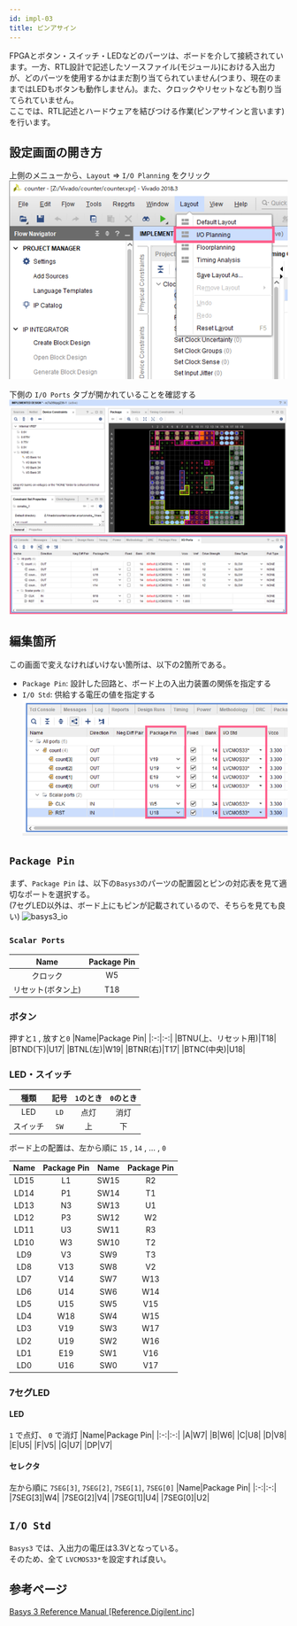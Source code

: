```yaml
---
id: impl-03
title: ピンアサイン
---
```

FPGAとボタン・スイッチ・LEDなどのパーツは、ボードを介して接続されています。一方、RTL設計で記述したソースファイル(モジュール)における入出力が、どのパーツを使用するかはまだ割り当てられていません(つまり、現在のままではLEDもボタンも動作しません)。また、クロックやリセットなども割り当てられていません。  
ここでは、RTL記述とハードウェアを結びつける作業(ピンアサインと言います)を行います。


## 設定画面の開き方
上側のメニューから、`Layout` => `I/O Planning` をクリック
![io_planning](assets/4_impl/4-p-1_io_planning.png)


下側の `I/O Ports` タブが開かれていることを確認する
![pin_before](assets/4_impl/4-p-2_pin_before.png)


## 編集箇所
この画面で変えなければいけない箇所は、以下の2箇所である。
- `Package Pin`: 設計した回路と、ボード上の入出力装置の関係を指定する
- `I/O Std`: 供給する電圧の値を指定する
![pin_after](assets/4_impl/4-p-3_pin_after.png)


## `Package Pin`
まず、`Package Pin` は、以下の`Basys3`のパーツの配置図とピンの対応表を見て適切なポートを選択する。  
(7セグLED以外は、ボード上にもピンが記載されているので、そちらを見ても良い)
![basys3_io](assets/4_impl/basys3_io.png)


### `Scalar Ports`
|Name|Package Pin|
|:-:|:-:|
|クロック|W5|
|リセット(ボタン上)|T18|


### ボタン
押すと`1` , 放すと`0`
|Name|Package Pin|
|:-:|:-:|
|BTNU(上、リセット用)|T18|
|BTND(下)|U17|
|BTNL(左)|W19|
|BTNR(右)|T17|
|BTNC(中央)|U18|


### LED・スイッチ
|種類|記号|`1`のとき|`0`のとき|
|:-:|:-:|:-:|:-:|
|LED|`LD`|点灯|消灯|
|スイッチ|`SW`|上|下|

ボード上の配置は、左から順に `15` , `14` , ... , `0`

|Name|Package Pin|Name|Package Pin|
|:-:|:-:|:-:|:-:|
|LD15|L1|SW15|R2|
|LD14|P1|SW14|T1|
|LD13|N3|SW13|U1|
|LD12|P3|SW12|W2|
|LD11|U3|SW11|R3|
|LD10|W3|SW10|T2|
|LD9|V3|SW9|T3|
|LD8|V13|SW8|V2|
|LD7|V14|SW7|W13|
|LD6|U14|SW6|W14|
|LD5|U15|SW5|V15|
|LD4|W18|SW4|W15|
|LD3|V19|SW3|W17|
|LD2|U19|SW2|W16|
|LD1|E19|SW1|V16|
|LD0|U16|SW0|V17|


### 7セグLED
#### LED
`1` で点灯、 `0` で消灯
|Name|Package Pin|
|:-:|:-:|
|A|W7|
|B|W6|
|C|U8|
|D|V8|
|E|U5|
|F|V5|
|G|U7|
|DP|V7|


#### セレクタ
左から順に `7SEG[3]`, `7SEG[2]`, `7SEG[1]`, `7SEG[0]`
|Name|Package Pin|
|:-:|:-:|
|7SEG[3]|W4|
|7SEG[2]|V4|
|7SEG[1]|U4|
|7SEG[0]|U2|


## `I/O Std`
`Basys3` では、入出力の電圧は3.3Vとなっている。  
そのため、全て `LVCMOS33*`を設定すれば良い。


## 参考ページ
[Basys 3 Reference Manual [Reference.Digilent.inc]](https://reference.digilentinc.com/reference/programmable-logic/basys-3/reference-manual)